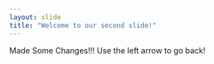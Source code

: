 ```yaml
---
layout: slide
title: "Welcome to our second slide!"
---
```

Made Some Changes!!!
Use the left arrow to go back!
